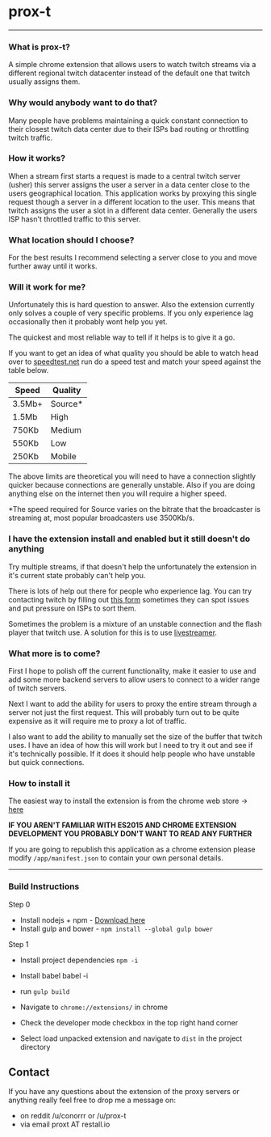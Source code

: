# prox-t
---

### What is prox-t?

A simple chrome extension that allows users to watch twitch streams via a different regional twitch datacenter instead of the default one that twitch usually assigns them.

### Why would anybody want to do that?
Many people have problems maintaining a quick constant connection to their closest twitch data center due to their ISPs bad routing or throttling twitch traffic.

### How it works?
When a stream first starts a request is made to a central twitch server (usher) this server assigns the user a server in a data center close to the users geographical location.  This application works by proxying this single request though a server in a different location to the user. This means that twitch assigns the user a slot in a different data center. Generally the users ISP hasn't throttled traffic to this server.

### What location should I choose?
For the best results I recommend selecting a server close to you and move further away until it works.

### Will it work for me?
Unfortunately this is hard question to answer. Also the extension currently only solves a couple of very specific problems. If you only experience lag occasionally then it probably wont help you yet.

The quickest and most reliable way to tell if it helps is to give it a go.

If you want to get an idea of what quality you should be able to watch head over to [speedtest.net](http://speedtest.net) run do a speed test and match your speed against the table below.

Speed  | Quality
-------|--------
3.5Mb+ | Source*
1.5Mb  | High
750Kb  | Medium
550Kb  | Low
250Kb  | Mobile

The above limits are theoretical you will need to have a connection slightly quicker because connections are generally unstable. Also if you are doing anything else on the internet then you will require a higher speed. 

*The speed required for Source varies on the bitrate that the broadcaster is streaming at, most popular broadcasters use 3500Kb/s.

### I have the extension install and enabled but it still doesn't do anything
Try multiple streams, if that doesn't help the unfortunately the extension in it's current state probably can't help you.

There is lots of help out there for people who experience lag. You can try contacting twitch by filling out [this form](https://docs.google.com/forms/d/1Y9ATuT6eCafDWPz5PtJkIImv1TE9q4l6oz-DzRBFQSA/viewform?c=0&w=1) sometimes they can spot issues and put pressure on ISPs to sort them.

Sometimes the problem is a mixture of an unstable connection and the flash player that twitch use. A solution for this is to use [livestreamer](http://docs.livestreamer.io/#).

### What more is to come?
First I hope to polish off the current functionality, make it easier to use and add some more backend servers to allow users to connect to a wider range of twitch servers.

Next I want to add the ability for users to proxy the entire stream through a server not just the first request. This will probably turn out to be quite expensive as it will require me to proxy a lot of traffic.

I also want to add the ability to manually set the size of the buffer that twitch uses. I have an idea of how this will work but I need to try it out and see if it's technically possible. If it does it should help people who have unstable but quick connections.

### How to install it
The easiest way to install the extension is from the chrome web store -> [here](https://chrome.google.com/webstore/detail/prox-t-beta/jhdgklojhkoemojopiklbdlcdajcnadk)

**IF YOU AREN'T FAMILIAR WITH ES2015 AND CHROME EXTENSION DEVELOPMENT YOU PROBABLY DON'T WANT TO READ ANY FURTHER**

If you are going to republish this application as a chrome extension please modify `/app/manifest.json` to contain your own personal details.

---

### Build Instructions

Step 0
* Install nodejs + npm - [Download here](https://nodejs.org/en/download/)
* Install gulp and bower - `npm install --global gulp bower`

Step 1
* Install project dependencies `npm -i`

* Install babel babel -i
* run `gulp build`
* Navigate to `chrome://extensions/` in chrome
* Check the developer mode checkbox in the top right hand corner
* Select load unpacked extension and navigate to `dist` in the project directory

Contact
-------
If you have any questions about the extension of the proxy servers or anything really feel free to drop me a message on:
* on reddit /u/conorrr or /u/prox-t
* via email proxt AT restall.io

